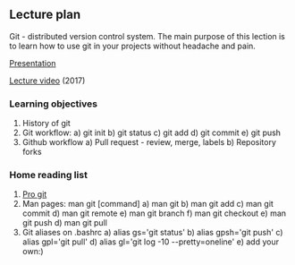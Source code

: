 ## Lecture plan

Git - distributed version control system. The main purpose of this lection is to learn how to use git in your projects without headache and pain.

[Presentation](https://docs.google.com/presentation/d/1cAmk40BEiGWf5FMsFNPty2pBhb1Ej_gF9XeePxLwwCo/edit?usp=sharing)

[Lecture video](https://vimeo.com/224310990/1d203eae3c) (2017)

### Learning objectives

1. History of git
2. Git workflow:
    a) git init
    b) git status
    c) git add 
    d) git commit
    e) git push
3. Github workflow
    a) Pull request - review, merge, labels
    b) Repository forks

### Home reading list

1. [Pro git](https://git-scm.com/book/en/v2)
2. Man pages: man git [command]
    a) man git
    b) man git add
    c) man git commit
    d) man git remote
    e) man git branch
    f) man git checkout
    e) man git push
    d) man git pull
3. Git aliases on .bashrc
    a) alias gs='git status'
    b) alias gpsh='git push'
    c) alias gpl='git pull'
    d) alias gl='git log -10 --pretty=oneline'
    e) add your own:)

